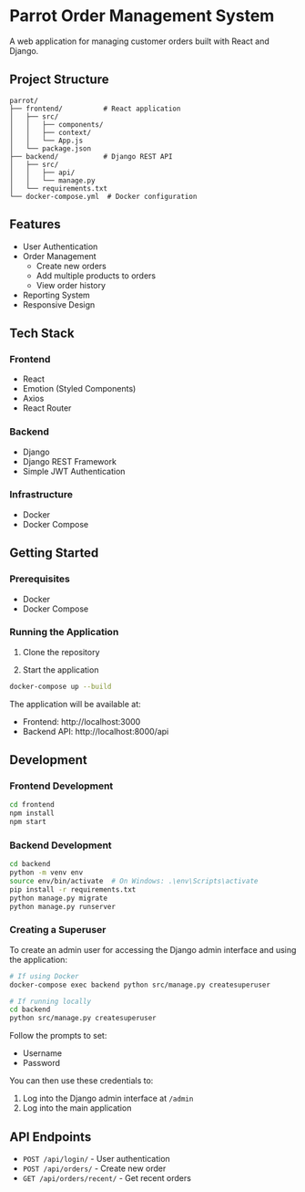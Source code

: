 # Parrot Order Management System

A web application for managing customer orders built with React and Django.

## Project Structure 

```
parrot/
├── frontend/          # React application
│   ├── src/
│   │   ├── components/
│   │   ├── context/
│   │   └── App.js
│   └── package.json
├── backend/           # Django REST API
│   ├── src/
│   │   ├── api/
│   │   └── manage.py
│   └── requirements.txt
└── docker-compose.yml  # Docker configuration
```

## Features

- User Authentication
- Order Management
  - Create new orders
  - Add multiple products to orders
  - View order history
- Reporting System
- Responsive Design

## Tech Stack

### Frontend
- React
- Emotion (Styled Components)
- Axios
- React Router

### Backend
- Django
- Django REST Framework
- Simple JWT Authentication

### Infrastructure
- Docker
- Docker Compose

## Getting Started

### Prerequisites
- Docker
- Docker Compose

### Running the Application

1. Clone the repository 

2. Start the application
```bash
docker-compose up --build
```

The application will be available at:
- Frontend: http://localhost:3000
- Backend API: http://localhost:8000/api

## Development

### Frontend Development
```bash
cd frontend
npm install
npm start
```

### Backend Development
```bash
cd backend
python -m venv env
source env/bin/activate  # On Windows: .\env\Scripts\activate
pip install -r requirements.txt
python manage.py migrate
python manage.py runserver
```

### Creating a Superuser

To create an admin user for accessing the Django admin interface and using the application:

```bash
# If using Docker
docker-compose exec backend python src/manage.py createsuperuser

# If running locally
cd backend
python src/manage.py createsuperuser
```

Follow the prompts to set:
- Username
- Password

You can then use these credentials to:
1. Log into the Django admin interface at `/admin`
2. Log into the main application

## API Endpoints

- `POST /api/login/` - User authentication
- `POST /api/orders/` - Create new order
- `GET /api/orders/recent/` - Get recent orders
